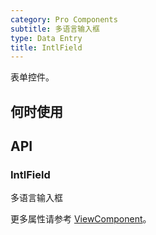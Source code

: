 ```yaml
---
category: Pro Components
subtitle: 多语言输入框
type: Data Entry
title: IntlField
---
```


表单控件。

## 何时使用



## API

### IntlField

多语言输入框

更多属性请参考 [ViewComponent](/components-pro/text-field/#TextField)。

<style>
.code-box .c7n-pro-row {
  margin-bottom: .24rem;
}
</style>
